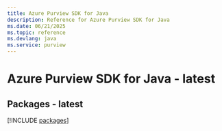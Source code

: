 ```yaml
---
title: Azure Purview SDK for Java
description: Reference for Azure Purview SDK for Java
ms.date: 06/21/2025
ms.topic: reference
ms.devlang: java
ms.service: purview
---
```

# Azure Purview SDK for Java - latest
## Packages - latest
[!INCLUDE [packages](purview-index.md)]